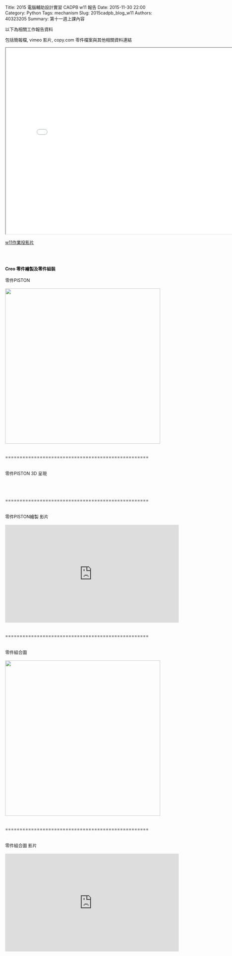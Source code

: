 Title: 2015 電腦輔助設計實習 CADPB w11 報告
Date: 2015-11-30 22:00
Category: Python
Tags: mechanism
Slug: 2015cadpb_blog_w11
Authors: 40323205
Summary: 第十一週上課內容

以下為相關工作報告資料

包括簡報檔, vimeo 影片, copy.com 零件檔案與其他相關資料連結

<iframe src="cadp_w11_lecture.html" width="800" height="600"></iframe>

<p><a href="cadp_w11_lecture.html" target="_blank">w11作業投影片</a></p>
<br/>
<br/>
<br/>
<b>Creo 零件繪製及零件組裝</b>
<br/>
<br/>
零件PISTON
<br/>
<br/>
<img src="https://copy.com/LpyJ2YwLMRWUjohh" width="500" ></img>
<br/>
<br/>
<br/>
==================================================
<br/>
<br/>
<br/>
零件PISTON 3D 呈現
<br/>
<br/>
<script src="https://embed.github.com/view/3d/40323205/group3/master/piston.stl"></script>
<br/><br/><br/>
==================================================
<br/><br/><br/>
零件PISTON繪製 影片
<br/><br/>
<iframe width="560" height="315" src="https://www.youtube.com/embed/e_lFVaNMtvw" frameborder="0" allowfullscreen></iframe>
<br/><br/><br/>
==================================================
<br/><br/><br/>
零件組合圖
<br/><br/>
<img src="https://copy.com/JaV0VWD9wXPjxKXu" width="500" ></img>
<br/><br/><br/>
==================================================
<br/><br/><br/>
零件組合圖 影片
<br/><br/><iframe width="560" height="315" src="https://www.youtube.com/embed/573jYMOXcSA" frameborder="0" allowfullscreen></iframe>